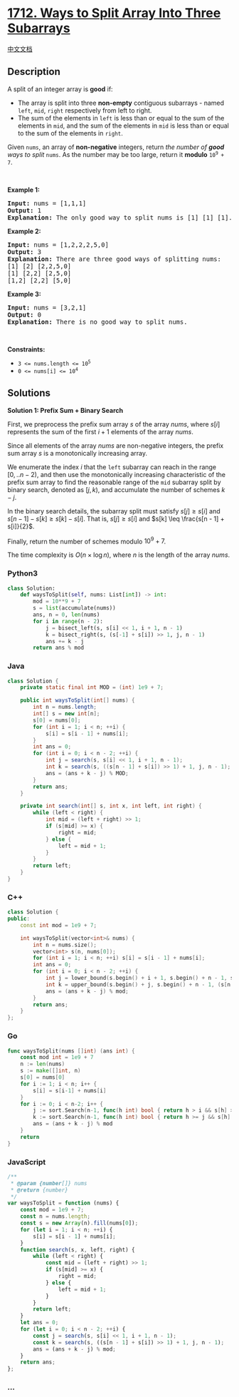 # [1712. Ways to Split Array Into Three Subarrays](https://leetcode.com/problems/ways-to-split-array-into-three-subarrays)

[中文文档](/solution/1700-1799/1712.Ways%20to%20Split%20Array%20Into%20Three%20Subarrays/README.md)

## Description

<p>A split of an integer array is <strong>good</strong> if:</p>

<ul>
	<li>The array is split into three <strong>non-empty</strong> contiguous subarrays - named <code>left</code>, <code>mid</code>, <code>right</code> respectively from left to right.</li>
	<li>The sum of the elements in <code>left</code> is less than or equal to the sum of the elements in <code>mid</code>, and the sum of the elements in <code>mid</code> is less than or equal to the sum of the elements in <code>right</code>.</li>
</ul>

<p>Given <code>nums</code>, an array of <strong>non-negative</strong> integers, return <em>the number of <strong>good</strong> ways to split</em> <code>nums</code>. As the number may be too large, return it <strong>modulo</strong> <code>10<sup>9 </sup>+ 7</code>.</p>

<p>&nbsp;</p>
<p><strong class="example">Example 1:</strong></p>

<pre>
<strong>Input:</strong> nums = [1,1,1]
<strong>Output:</strong> 1
<strong>Explanation:</strong> The only good way to split nums is [1] [1] [1].</pre>

<p><strong class="example">Example 2:</strong></p>

<pre>
<strong>Input:</strong> nums = [1,2,2,2,5,0]
<strong>Output:</strong> 3
<strong>Explanation:</strong> There are three good ways of splitting nums:
[1] [2] [2,2,5,0]
[1] [2,2] [2,5,0]
[1,2] [2,2] [5,0]
</pre>

<p><strong class="example">Example 3:</strong></p>

<pre>
<strong>Input:</strong> nums = [3,2,1]
<strong>Output:</strong> 0
<strong>Explanation:</strong> There is no good way to split nums.</pre>

<p>&nbsp;</p>
<p><strong>Constraints:</strong></p>

<ul>
	<li><code>3 &lt;= nums.length &lt;= 10<sup>5</sup></code></li>
	<li><code>0 &lt;= nums[i] &lt;= 10<sup>4</sup></code></li>
</ul>

## Solutions

**Solution 1: Prefix Sum + Binary Search**

First, we preprocess the prefix sum array $s$ of the array $nums$, where $s[i]$ represents the sum of the first $i+1$ elements of the array $nums$.

Since all elements of the array $nums$ are non-negative integers, the prefix sum array $s$ is a monotonically increasing array.

We enumerate the index $i$ that the `left` subarray can reach in the range $[0,..n-2)$, and then use the monotonically increasing characteristic of the prefix sum array to find the reasonable range of the `mid` subarray split by binary search, denoted as $[j, k)$, and accumulate the number of schemes $k-j$.

In the binary search details, the subarray split must satisfy $s[j] \geq s[i]$ and $s[n - 1] - s[k] \geq s[k] - s[i]$. That is, $s[j] \geq s[i]$ and $s[k] \leq \frac{s[n - 1] + s[i]}{2}$.

Finally, return the number of schemes modulo $10^9+7$.

The time complexity is $O(n \times \log n)$, where $n$ is the length of the array $nums$.

<!-- tabs:start -->

### **Python3**

```python
class Solution:
    def waysToSplit(self, nums: List[int]) -> int:
        mod = 10**9 + 7
        s = list(accumulate(nums))
        ans, n = 0, len(nums)
        for i in range(n - 2):
            j = bisect_left(s, s[i] << 1, i + 1, n - 1)
            k = bisect_right(s, (s[-1] + s[i]) >> 1, j, n - 1)
            ans += k - j
        return ans % mod
```

### **Java**

```java
class Solution {
    private static final int MOD = (int) 1e9 + 7;

    public int waysToSplit(int[] nums) {
        int n = nums.length;
        int[] s = new int[n];
        s[0] = nums[0];
        for (int i = 1; i < n; ++i) {
            s[i] = s[i - 1] + nums[i];
        }
        int ans = 0;
        for (int i = 0; i < n - 2; ++i) {
            int j = search(s, s[i] << 1, i + 1, n - 1);
            int k = search(s, ((s[n - 1] + s[i]) >> 1) + 1, j, n - 1);
            ans = (ans + k - j) % MOD;
        }
        return ans;
    }

    private int search(int[] s, int x, int left, int right) {
        while (left < right) {
            int mid = (left + right) >> 1;
            if (s[mid] >= x) {
                right = mid;
            } else {
                left = mid + 1;
            }
        }
        return left;
    }
}
```

### **C++**

```cpp
class Solution {
public:
    const int mod = 1e9 + 7;

    int waysToSplit(vector<int>& nums) {
        int n = nums.size();
        vector<int> s(n, nums[0]);
        for (int i = 1; i < n; ++i) s[i] = s[i - 1] + nums[i];
        int ans = 0;
        for (int i = 0; i < n - 2; ++i) {
            int j = lower_bound(s.begin() + i + 1, s.begin() + n - 1, s[i] << 1) - s.begin();
            int k = upper_bound(s.begin() + j, s.begin() + n - 1, (s[n - 1] + s[i]) >> 1) - s.begin();
            ans = (ans + k - j) % mod;
        }
        return ans;
    }
};
```

### **Go**

```go
func waysToSplit(nums []int) (ans int) {
	const mod int = 1e9 + 7
	n := len(nums)
	s := make([]int, n)
	s[0] = nums[0]
	for i := 1; i < n; i++ {
		s[i] = s[i-1] + nums[i]
	}
	for i := 0; i < n-2; i++ {
		j := sort.Search(n-1, func(h int) bool { return h > i && s[h] >= (s[i]<<1) })
		k := sort.Search(n-1, func(h int) bool { return h >= j && s[h] > (s[n-1]+s[i])>>1 })
		ans = (ans + k - j) % mod
	}
	return
}
```

### **JavaScript**

```js
/**
 * @param {number[]} nums
 * @return {number}
 */
var waysToSplit = function (nums) {
    const mod = 1e9 + 7;
    const n = nums.length;
    const s = new Array(n).fill(nums[0]);
    for (let i = 1; i < n; ++i) {
        s[i] = s[i - 1] + nums[i];
    }
    function search(s, x, left, right) {
        while (left < right) {
            const mid = (left + right) >> 1;
            if (s[mid] >= x) {
                right = mid;
            } else {
                left = mid + 1;
            }
        }
        return left;
    }
    let ans = 0;
    for (let i = 0; i < n - 2; ++i) {
        const j = search(s, s[i] << 1, i + 1, n - 1);
        const k = search(s, ((s[n - 1] + s[i]) >> 1) + 1, j, n - 1);
        ans = (ans + k - j) % mod;
    }
    return ans;
};
```

### **...**

```

```

<!-- tabs:end -->
